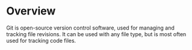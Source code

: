 # Overview

Git is open-source version control software, used for managing and tracking file revisions. It can be used with any file type, but is most often used for tracking code files.





